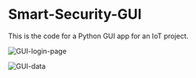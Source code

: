 # Smart-Security-GUI
This is the code for a Python GUI app for an IoT project.

![GUI-login-page](https://github.com/CJ445/Smart-Security-GUI/assets/131938772/1c90bc09-3dbf-4c28-9f0c-e0e6019ed3f5)

![GUI-data](https://github.com/CJ445/Smart-Security-GUI/assets/131938772/7e08b690-ab13-414d-9aac-221fa2c4f20e)
